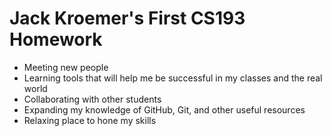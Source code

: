 # Jack Kroemer's First CS193 Homework
- Meeting new people
- Learning tools that will help me be successful in my classes and the real world
- Collaborating with other students
- Expanding my knowledge of GitHub, Git, and other useful resources
- Relaxing place to hone my skills
